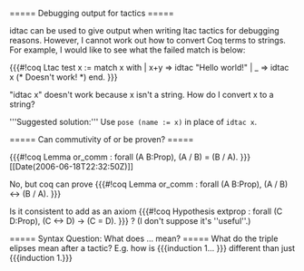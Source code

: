 ===== Debugging output for tactics =====

idtac can be used to give output when writing ltac tactics for debugging reasons. However, I cannot work out how to convert Coq terms to strings. For example, I would like to see what the failed match is below:

{{{#!coq 
Ltac test x :=
  match x with
  |  x+y => idtac "Hello world!"
  | _ => idtac x (* Doesn't work! *)
 end.
}}}

"idtac x" doesn't work because x isn't a string. How do I convert x to a string?

'''Suggested solution:''' Use `pose (name := x)` in place of `idtac x`.

===== Can commutivity of or be proven? =====

{{{#!coq 
Lemma or_comm : forall (A B:Prop), (A \/ B) = (B \/ A).
}}}
[[Date(2006-06-18T22:32:50Z)]]

No, but coq can prove
{{{#!coq 
Lemma or_comm : forall (A B:Prop), (A \/ B) <-> (B \/ A).
}}}

Is it consistent to add as an axiom
{{{#!coq
Hypothesis extprop : forall (C D:Prop), (C <-> D) -> (C = D).
}}}
? (I don't suppose it's ''useful''.)


===== Syntax Question: What does ... mean? =====
What do the triple elipses mean  after a tactic? E.g. how is {{{induction 1... }}} different than just {{{induction 1.}}}
